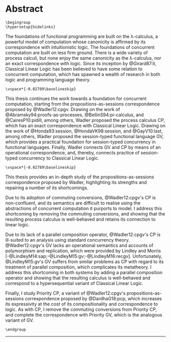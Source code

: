 # Abstract

```{=latex}
\begingroup
\hypersetup{hidelinks}
```

The foundations of functional programming are built on the λ-calculus, a powerful model of computation whose canonicity is affirmed by its correspondence with intuitionistic logic.
The foundations of concurrent computation are built on less firm ground.
There is a wide variety of process calculi, but none enjoy the same canonicity as the λ-calculus, nor an exact correspondence with logic.
Since its inception by @Girard87:ll, Classical Linear Logic has been believed to have some relation to concurrent computation, which has spawned a wealth of research in both logic and programming language theory.
```{=latex}
\vspace*{-0.02789\baselineskip}
```
This thesis continues the work towards a foundation for concurrent computation, starting from the propositions-as-sessions correspondence proposed by @Wadler12:cpgv.
Drawing on the work of @Abramsky94:proofs-as-processes, @BellinS94:pi-calculus, and @CairesP10:pidill, among others, Wadler proposed the process calculus CP, which has an exact correspondence with Classical Linear Logic.
Drawing on the work of @Honda93:session, @HondaVK98:session, and @GayV10:last, among others, Wadler proposed the session-typed functional language GV, which provides a practical foundation for session-typed concurrency in functional languages.
Finally, Wadler connects GV and CP by means of an operational correspondence, and, thereby, connects practice of session-typed concurrency to Classical Linear Logic.
```{=latex}
\vspace*{-0.02789\baselineskip}
```
This thesis provides an in-depth study of the propositions-as-sessions correspondence proposed by Wadler, highlighting its strengths and repairing a number of its shortcomings.
<!-- COMMUTING CONVERSIONS CONSIDERED BAD -->
Due to its adoption of commuting conversions, @Wadler12:cpgv's CP is non-confluent, and its semantics are difficult to realise using the abstractions of concurrent computation it purports to model.
I address this shortcoming by removing the commuting conversions, and showing that the resulting process calculus is well-behaved and retains its connection to linear logic.
<!-- PARALLEL COMPOSITION SHOULD STAND ALONE -->
Due to its lack of a parallel composition operator, @Wadler12:cpgv's CP is ill-suited to an analysis using standard concurrency theory.
@Wadler12:cpgv's GV lacks an operational semantics and accounts of polymorphism and replication, which were provided by Lindley and Morris [-@LindleyM14:sap;-@LindleyM15:gv;-@LindleyM16:recgv].
Unfortunately, @LindleyM15:gv's GV suffers from similar problems as CP with regard to its treatment of parallel composition, which complicates its metatheory.
I address this shortcoming in both systems by adding a parallel composition operator and showing that the resulting calculus is well-behaved and correspond to a hypersequential variant of Classical Linear Logic.
<!-- PRIORITIES ARE COOL -->
Finally, I study Priority CP, a variant of @Wadler12:cpgv's propositions-as-sessions correspondence proposed by @DardhaG18:pcp, which increases its expressivity at the cost of its compositionality and correspondence to logic.
As with CP, I remove the commuting conversions from Priority CP, and complete the correspondence with Priority GV, which is the analogous variant of GV.

```{=latex}
\endgroup
```

---
